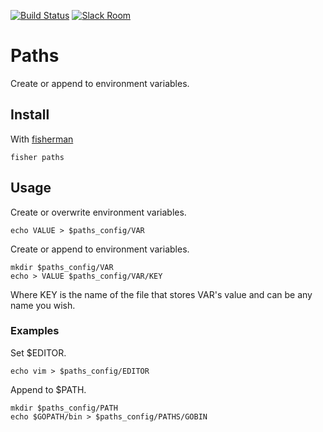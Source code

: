 [![Build Status][travis-badge]][travis-link]
[![Slack Room][slack-badge]][slack-link]

# Paths

Create or append to environment variables.

## Install

With [fisherman]

```
fisher paths
```

## Usage

Create or overwrite environment variables.

```fish
echo VALUE > $paths_config/VAR
```

Create or append to environment variables.

```fish
mkdir $paths_config/VAR
echo > VALUE $paths_config/VAR/KEY
```

Where KEY is the name of the file that stores VAR's value and can be any name you wish.

### Examples

Set $EDITOR.

```fish
echo vim > $paths_config/EDITOR
```

Append to $PATH.

```fish
mkdir $paths_config/PATH
echo $GOPATH/bin > $paths_config/PATHS/GOBIN
```

[travis-link]: https://travis-ci.org/fisherman/paths
[travis-badge]: https://img.shields.io/travis/fisherman/paths.svg
[slack-link]: https://fisherman-wharf.herokuapp.com
[slack-badge]: https://fisherman-wharf.herokuapp.com/badge.svg
[fisherman]: https://github.com/fisherman/fisherman
